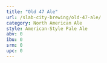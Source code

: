 ```yaml
---
title: "Old 47 Ale"
url: /slab-city-brewing/old-47-ale/
category: North American Ale
style: American-Style Pale Ale
abv: 0
ibu: 0
srm: 0
upc: 0
---
```


